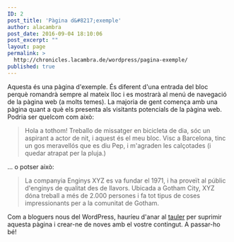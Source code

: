 ```yaml
---
ID: 2
post_title: 'Pàgina d&#8217;exemple'
author: alacambra
post_date: 2016-09-04 18:10:06
post_excerpt: ""
layout: page
permalink: >
  http://chronicles.lacambra.de/wordpress/pagina-exemple/
published: true
---
```

Aquesta és una pàgina d'exemple. És diferent d'una entrada del bloc perquè romandrà sempre al mateix lloc i es mostrarà al menú de navegació de la pàgina web (a molts temes). La majoria de gent comença amb una pàgina quant a què els presenta als visitants potencials de la pàgina web. Podria ser quelcom com això:

<blockquote>Hola a tothom! Treballo de missatger en bicicleta de dia, sóc un aspirant a actor de nit, i aquest és el meu bloc. Visc a Barcelona, tinc un gos meravellós que es diu Pep, i m'agraden les calçotades (i quedar atrapat per la pluja.)</blockquote>

... o potser això:
<blockquote>La companyia Enginys XYZ es va fundar el 1971, i ha proveït al públic d'enginys de qualitat des de llavors. Ubicada a Gotham City, XYZ dóna treball a més de 2.000 persones i fa tot tipus de coses impressionants per a la comunitat de Gotham.</blockquote>

Com a bloguers nous del WordPress, hauríeu d'anar al <a href="http://192.168.1.25/wordpress/wp-admin/">tauler</a> per suprimir aquesta pàgina i crear-ne de noves amb el vostre contingut. A passar-ho bé!